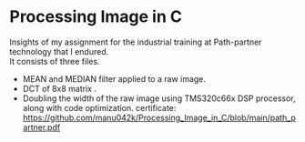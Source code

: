 # Processing Image in C
Insights of my assignment for the industrial training at Path-partner technology that I endured. <br>
It consists of three files.<br> 
- MEAN and MEDIAN filter applied to a raw image. 
- DCT of 8x8 matrix .
- Doubling the width of the raw image using TMS320c66x DSP processor, along with code optimization. 
certificate: https://github.com/manu042k/Processing_Image_in_C/blob/main/path_partner.pdf

